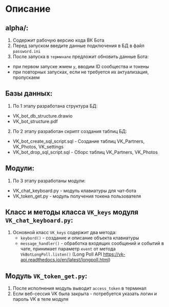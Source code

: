 # Описание

## alpha/:
1. Содержит рабочую версию кода ВК Бота
2. Перед запуском введите данные подключения в БД в файл `password.ini`
3. После запуска в `терминале` предложит обновить данные Бота:
- при первом запуске жмем `y`, вводим ID сообщества и токены
- при повторных запусках, если не требуется их актуализация, пропускаем

## Базы данных:
1. По 1 этапу разработана структура БД:
- VK_bot_db_structure.drawio
- VK_bot_structure.pdf
2. По 2 этапу разработан скрипт создания таблиц БД:
- VK_bot_create_sql_script.sql - Создание таблиц VK_Partners, VK_Photos, VK_settings
- VK_bot_drop_sql_script.sql - Сборс таблиц VK_Partners, VK_Photos

## Модули:
1. По 3 этапу разработаны модули:
- VK_chat_keyboard.pу - модуль клавиатуры для чат-бота
- VK_token_get.py - модуль получения токена пользователя 

## Класс и методы класса `VK_keys` модуля `VK_chat_keyboard.pу`:
1. Основной класс `VK_keys` содержит два метода:
    - `keybord()` - создание и описание объекта клавиатуры
    - `message_handler()` - обработка входящих сообщений и  событий в чате, принимает параметр `event` от метода `VkBotLongPoll.listen()` (Long Poll API <https://vk-api.readthedocs.io/en/latest/longpoll.html>)

## Модуль `VK_token_get.py`:
1. После исполнения модуль выводит `access_token` в терминал
2. Если веб-сессия VK была закрыта - потребуется указать логин и пароль VK в теле модуля
